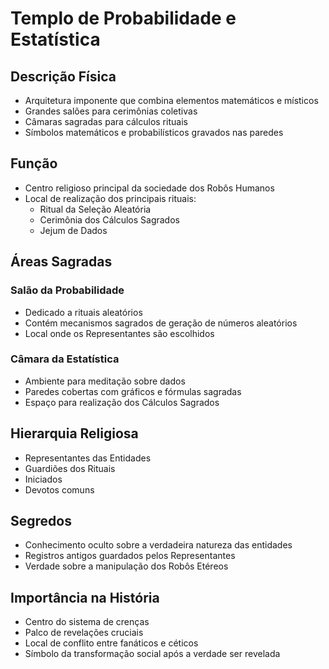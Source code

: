 # Templo de Probabilidade e Estatística

## Descrição Física
- Arquitetura imponente que combina elementos matemáticos e místicos
- Grandes salões para cerimônias coletivas
- Câmaras sagradas para cálculos rituais
- Símbolos matemáticos e probabilísticos gravados nas paredes

## Função
- Centro religioso principal da sociedade dos Robôs Humanos
- Local de realização dos principais rituais:
  - Ritual da Seleção Aleatória
  - Cerimônia dos Cálculos Sagrados
  - Jejum de Dados

## Áreas Sagradas
### Salão da Probabilidade
- Dedicado a rituais aleatórios
- Contém mecanismos sagrados de geração de números aleatórios
- Local onde os Representantes são escolhidos

### Câmara da Estatística
- Ambiente para meditação sobre dados
- Paredes cobertas com gráficos e fórmulas sagradas
- Espaço para realização dos Cálculos Sagrados

## Hierarquia Religiosa
- Representantes das Entidades
- Guardiões dos Rituais
- Iniciados
- Devotos comuns

## Segredos
- Conhecimento oculto sobre a verdadeira natureza das entidades
- Registros antigos guardados pelos Representantes
- Verdade sobre a manipulação dos Robôs Etéreos

## Importância na História
- Centro do sistema de crenças
- Palco de revelações cruciais
- Local de conflito entre fanáticos e céticos
- Símbolo da transformação social após a verdade ser revelada
